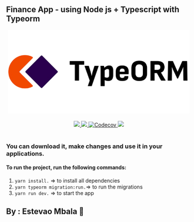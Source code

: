 ## Finance App - using Node js + Typescript with Typeorm


<div align="center">
  <a href="http://typeorm.io/">
    <img src="https://github.com/typeorm/typeorm/raw/master/resources/logo_big.png" width="492" height="228">
  </a>
  <br>
  <br>
	<a href="https://app.circleci.com/pipelines/github/typeorm/typeorm">
		<img src="https://circleci.com/gh/typeorm/typeorm/tree/master.svg?style=shield">
	</a>
	<a href="https://badge.fury.io/js/typeorm">
		<img src="https://badge.fury.io/js/typeorm.svg">
	</a>
    <a href="https://codecov.io/gh/typeorm/typeorm">
        <img alt="Codecov" src="https://img.shields.io/codecov/c/github/typeorm/typeorm.svg">
    </a>
	<a href="https://join.slack.com/t/typeorm/shared_invite/zt-uu12ljeb-OH_0086I379fUDApYJHNuw">
		<img src="https://img.shields.io/badge/chat-on%20slack-blue.svg">
	</a>
  <br>
  <br>
</div>



### You can download it, make changes and use it in your applications.


#### To run the project, run the following commands:

1. ``yarn install.`` => to install all dependencies
1. ``yarn typeorm migration:run.``=>  to run the migrations
1. ``yarn run dev.`` =>   to start the app

## By : Estevao Mbala 🚀 











